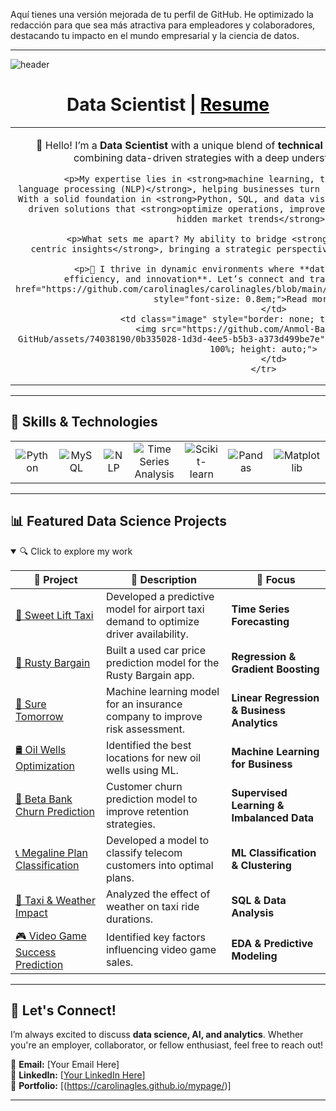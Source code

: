 Aquí tienes una versión mejorada de tu perfil de GitHub. He optimizado la redacción para que sea más atractiva para empleadores y colaboradores, destacando tu impacto en el mundo empresarial y la ciencia de datos.  

---

![header](https://capsule-render.vercel.app/api?type=venom&color=auto&height=300&section=header&text=Maria%20Carolina&fontSize=90)

<h1 style="text-align: center;">Data Scientist | <a href="https://carolinagles.github.io/mypage/" target="_blank" style="color: black;">Resume</a></h1>

<table style="border: none; width: 100%; text-align: center;">
    <tr>
        <td class="text" style="border: none;">
            <p>👋 Hello! I’m a <strong>Data Scientist</strong> with a unique blend of <strong>technical expertise and behavioral insights</strong>, combining data-driven strategies with a deep understanding of human behavior.</p>

            <p>My expertise lies in <strong>machine learning, time series forecasting, and natural language processing (NLP)</strong>, helping businesses turn raw data into actionable strategies. With a solid foundation in <strong>Python, SQL, and data visualization</strong>, I develop data-driven solutions that <strong>optimize operations, improve customer experiences, and uncover hidden market trends</strong>.</p>

            <p>What sets me apart? My ability to bridge <strong>quantitative analysis with human-centric insights</strong>, bringing a strategic perspective to complex data challenges.</p>

            <p>🚀 I thrive in dynamic environments where **data science drives business growth, efficiency, and innovation**. Let’s connect and transform data into impact! <a href="https://github.com/carolinagles/carolinagles/blob/main/anthropology_and_data_science.ipynb" style="font-size: 0.8em;">Read more</a></p>
        </td>
        <td class="image" style="border: none; text-align: center;">
            <img src="https://github.com/Anmol-Baranwal/Cool-GIFs-For-GitHub/assets/74038190/0b335028-1d3d-4ee5-b5b3-a373d499be7e" alt="Profile GIF" style="max-width: 100%; height: auto;">
        </td>
    </tr>
</table>

---

## 🚀 Skills & Technologies  
<table style="width: 100%; text-align: center; border: none;">
    <tr>
        <td style="border: none;"><img src="https://img.shields.io/badge/Python-3670A0?style=for-the-badge&logo=python&logoColor=ffdd54" alt="Python"></td>
        <td style="border: none;"><img src="https://img.shields.io/badge/MySQL-4479A1.svg?style=for-the-badge&logo=mysql&logoColor=white" alt="MySQL"></td>
        <td style="border: none;"><img src="https://img.shields.io/badge/NLP-%23FF6F00.svg?style=for-the-badge&logo=ai" alt="NLP"></td>
        <td style="border: none;"><img src="https://img.shields.io/badge/Time%20Series-%23013243.svg?style=for-the-badge&logo=data&logoColor=white" alt="Time Series Analysis"></td>
        <td style="border: none;"><img src="https://img.shields.io/badge/Scikit--Learn-%23F7931E.svg?style=for-the-badge&logo=scikit-learn&logoColor=white" alt="Scikit-learn"></td>
        <td style="border: none;"><img src="https://img.shields.io/badge/Pandas-%23150458.svg?style=for-the-badge&logo=pandas&logoColor=white" alt="Pandas"></td>
        <td style="border: none;"><img src="https://img.shields.io/badge/Matplotlib-%23ffffff.svg?style=for-the-badge&logo=Matplotlib&logoColor=black" alt="Matplotlib"></td>
    </tr>
</table>

---

## 📊 Featured Data Science Projects  

<details open>
<summary>🔍 Click to explore my work</summary>

| 🚀 Project | 📝 Description | 📌 Focus |
|------|---------------------|--------------|
| [🔹 Sweet Lift Taxi](https://github.com/carolinagles/datascience/blob/main/13.Time_series/Sweet_lift_taxi_en.ipynb) | Developed a predictive model for airport taxi demand to optimize driver availability. | **Time Series Forecasting** |
| [🚗 Rusty Bargain](https://github.com/carolinagles/datascience/blob/main/12.Numerical_methods/Rusty_bargain_en.ipynb) | Built a used car price prediction model for the Rusty Bargain app. | **Regression & Gradient Boosting** |
| [🏦 Sure Tomorrow](https://github.com/carolinagles/datascience/blob/main/11.Linear_algebra/Sure_tomorrow_en.ipynb) | Machine learning model for an insurance company to improve risk assessment. | **Linear Regression & Business Analytics** |
| [🛢️ Oil Wells Optimization](https://github.com/carolinagles/datascience/blob/main/10.Machine_Learning_in_Business/OilyGiant_Company_en.ipynb) | Identified the best locations for new oil wells using ML. | **Machine Learning for Business** |  
| [🏦 Beta Bank Churn Prediction](https://github.com/carolinagles/datascience/blob/main/9.Supervised_learning/Beta_bank_en.ipynb) | Customer churn prediction model to improve retention strategies. | **Supervised Learning & Imbalanced Data** |  
| [📞 Megaline Plan Classification](https://github.com/carolinagles/datascience/blob/main/8.Introduction_to_machine_learning/megaline_smart_ultra_en.ipynb) | Developed a model to classify telecom customers into optimal plans. | **ML Classification & Clustering** |
| [🚕 Taxi & Weather Impact](https://github.com/carolinagles/datascience/blob/main/7.Data_%20collection_%20and_storage_(SQL)/taxis_en.ipynb) | Analyzed the effect of weather on taxi ride durations. | **SQL & Data Analysis** |
| [🎮 Video Game Success Prediction](https://github.com/carolinagles/datascience/blob/main/6.I_Python_and_Software_Engineering/games.ipynb) | Identified key factors influencing video game sales. | **EDA & Predictive Modeling** |

</details>

---

## 📩 Let's Connect!  
I’m always excited to discuss **data science, AI, and analytics**. Whether you're an employer, collaborator, or fellow enthusiast, feel free to reach out!  

📧 **Email:** [Your Email Here]  
💼 **LinkedIn:** [[Your LinkedIn Here](https://www.linkedin.com/in/carolinagles/)]  
🚀 **Portfolio:** [(https://carolinagles.github.io/mypage/)]  

---
